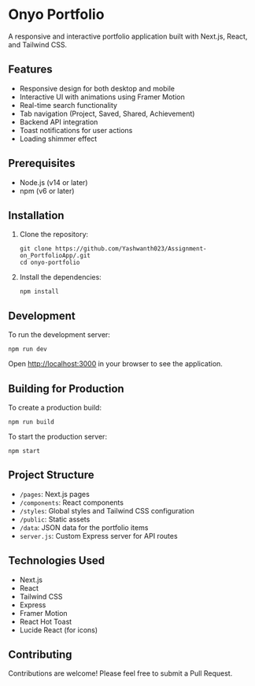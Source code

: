 # Onyo Portfolio

A responsive and interactive portfolio application built with Next.js, React, and Tailwind CSS.

## Features

- Responsive design for both desktop and mobile
- Interactive UI with animations using Framer Motion
- Real-time search functionality
- Tab navigation (Project, Saved, Shared, Achievement)
- Backend API integration
- Toast notifications for user actions
- Loading shimmer effect

## Prerequisites

- Node.js (v14 or later)
- npm (v6 or later)

## Installation

1. Clone the repository:
   ```
   git clone https://github.com/Yashwanth023/Assignment-on_PortfolioApp/.git
   cd onyo-portfolio
   ```

2. Install the dependencies:
   ```
   npm install
   ```

## Development

To run the development server:

```
npm run dev
```

Open [http://localhost:3000](http://localhost:3000) in your browser to see the application.

## Building for Production

To create a production build:

```
npm run build
```

To start the production server:

```
npm start
```

## Project Structure

- `/pages`: Next.js pages
- `/components`: React components
- `/styles`: Global styles and Tailwind CSS configuration
- `/public`: Static assets
- `/data`: JSON data for the portfolio items
- `server.js`: Custom Express server for API routes

## Technologies Used

- Next.js
- React
- Tailwind CSS
- Express
- Framer Motion
- React Hot Toast
- Lucide React (for icons)

## Contributing

Contributions are welcome! Please feel free to submit a Pull Request.
